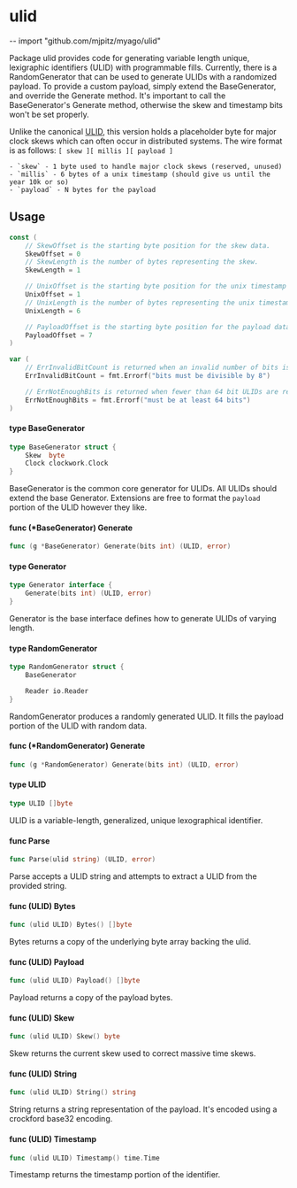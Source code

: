 # ulid
--
    import "github.com/mjpitz/myago/ulid"

Package ulid provides code for generating variable length unique, lexigraphic
identifiers (ULID) with programmable fills. Currently, there is a
RandomGenerator that can be used to generate ULIDs with a randomized payload. To
provide a custom payload, simply extend the BaseGenerator, and override the
Generate method. It's important to call the BaseGenerator's Generate method,
otherwise the skew and timestamp bits won't be set properly.

Unlike the canonical [ULID](https://github.com/ulid/spec), this version holds a
placeholder byte for major clock skews which can often occur in distributed
systems. The wire format is as follows: `[ skew ][ millis ][ payload ]`

    - `skew` - 1 byte used to handle major clock skews (reserved, unused)
    - `millis` - 6 bytes of a unix timestamp (should give us until the year 10k or so)
    - `payload` - N bytes for the payload

## Usage

```go
const (
	// SkewOffset is the starting byte position for the skew data.
	SkewOffset = 0
	// SkewLength is the number of bytes representing the skew.
	SkewLength = 1

	// UnixOffset is the starting byte position for the unix timestamp data.
	UnixOffset = 1
	// UnixLength is the number of bytes representing the unix timestamp data.
	UnixLength = 6

	// PayloadOffset is the starting byte position for the payload data.
	PayloadOffset = 7
)
```

```go
var (
	// ErrInvalidBitCount is returned when an invalid number of bits is provided to the Generate method of a Generator.
	ErrInvalidBitCount = fmt.Errorf("bits must be divisible by 8")

	// ErrNotEnoughBits is returned when fewer than 64 bit ULIDs are requested to be generated.
	ErrNotEnoughBits = fmt.Errorf("must be at least 64 bits")
)
```

#### type BaseGenerator

```go
type BaseGenerator struct {
	Skew  byte
	Clock clockwork.Clock
}
```

BaseGenerator is the common core generator for ULIDs. All ULIDs should extend
the base Generator. Extensions are free to format the `payload` portion of the
ULID however they like.

#### func (*BaseGenerator) Generate

```go
func (g *BaseGenerator) Generate(bits int) (ULID, error)
```

#### type Generator

```go
type Generator interface {
	Generate(bits int) (ULID, error)
}
```

Generator is the base interface defines how to generate ULIDs of varying length.

#### type RandomGenerator

```go
type RandomGenerator struct {
	BaseGenerator

	Reader io.Reader
}
```

RandomGenerator produces a randomly generated ULID. It fills the payload portion
of the ULID with random data.

#### func (*RandomGenerator) Generate

```go
func (g *RandomGenerator) Generate(bits int) (ULID, error)
```

#### type ULID

```go
type ULID []byte
```

ULID is a variable-length, generalized, unique lexographical identifier.

#### func  Parse

```go
func Parse(ulid string) (ULID, error)
```
Parse accepts a ULID string and attempts to extract a ULID from the provided
string.

#### func (ULID) Bytes

```go
func (ulid ULID) Bytes() []byte
```
Bytes returns a copy of the underlying byte array backing the ulid.

#### func (ULID) Payload

```go
func (ulid ULID) Payload() []byte
```
Payload returns a copy of the payload bytes.

#### func (ULID) Skew

```go
func (ulid ULID) Skew() byte
```
Skew returns the current skew used to correct massive time skews.

#### func (ULID) String

```go
func (ulid ULID) String() string
```
String returns a string representation of the payload. It's encoded using a
crockford base32 encoding.

#### func (ULID) Timestamp

```go
func (ulid ULID) Timestamp() time.Time
```
Timestamp returns the timestamp portion of the identifier.
